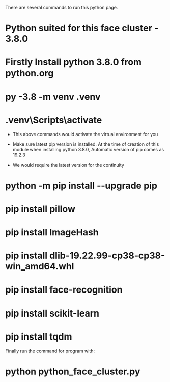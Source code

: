 There are several commands to run this python page.

# Python suited for this face cluster - 3.8.0

# Firstly Install python 3.8.0 from python.org

<!-- Create Virtual Environment -->

# py -3.8 -m venv .venv
# .venv\Scripts\activate

- This above commands would activate the virtual environment for you

* Make sure latest pip version is installed. At the time of creation of this module when installing python 3.8.0, Automatic version of pip comes as 19.2.3

* We would require the latest version for the continuity

<!-- To update pip use the following command -->

# python -m pip install --upgrade pip

<!-- Install required libararies for running the cluster program -->

# pip install pillow
# pip install ImageHash
# pip install dlib-19.22.99-cp38-cp38-win_amd64.whl
# pip install face-recognition
# pip install scikit-learn
# pip install tqdm

<!-- One final thing before running your program now. Image folder with name 'Images' should be created inside the main root directory with images inside to find faces and re group in cluster folder in root directory -->

<!-- Your program is now ready to run -->

Finally run the command for program with:

# python python_face_cluster.py
